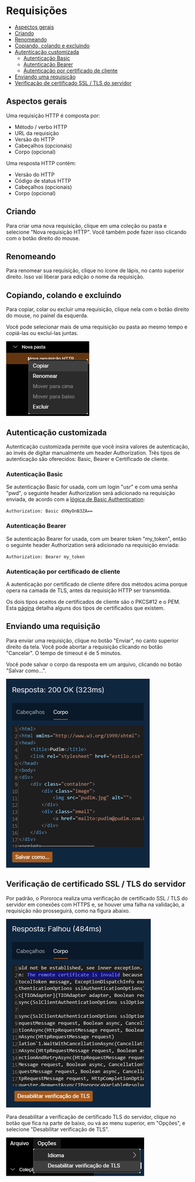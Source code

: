 # Requisições

* [Aspectos gerais](#aspectos-gerais)
* [Criando](#criando)
* [Renomeando](#renomeando)
* [Copiando, colando e excluindo](#copiando-colando-e-excluindo)
* [Autenticação customizada](#autenticação-customizada)
    * [Autenticação Basic](#autenticação-basic)
    * [Autenticação Bearer](#autenticação-bearer)
    * [Autenticação por certificado de cliente](#autenticação-por-certificado-de-cliente)
* [Enviando uma requisição](#enviando-uma-requisição)
* [Verificação de certificado SSL / TLS do servidor](#verificação-de-certificado-ssl--tls-do-servidor)

## Aspectos gerais

Uma requisição HTTP é composta por:
* Método / verbo HTTP
* URL da requisição
* Versão do HTTP
* Cabeçalhos (opcionais)
* Corpo (opcional)
  
Uma resposta HTTP contém:
* Versão do HTTP
* Código de status HTTP
* Cabeçalhos (opcionais)
* Corpo (opcional)

## Criando

Para criar uma nova requisição, clique em uma coleção ou pasta e selecione "Nova requisição HTTP". Você também pode fazer isso clicando com o botão direito do mouse.

## Renomeando

Para renomear sua requisição, clique no ícone de lápis, no canto superior direito. Isso vai liberar para edição o nome da requisição.

## Copiando, colando e excluindo

Para copiar, colar ou excluir uma requisição, clique nela com o botão direito do mouse, no painel da esquerda.

Você pode selecionar mais de uma requisição ou pasta ao mesmo tempo e copiá-las ou excluí-las juntas.

![BotãoDireitoMouseRequisição](./imgs/right_click_request.png)

## Autenticação customizada

Autenticação customizada permite que você insira valores de autenticação, ao invés de digitar manualmente um header Authorization. Três tipos de autenticação são oferecidos: Basic, Bearer e Certificado de cliente.

### Autenticação Basic

Se autenticação Basic for usada, com um login "usr" e com uma senha "pwd", o seguinte header Authorization será adicionado na requisição enviada, de acordo com a [lógica de Basic Authentication](https://browse-tutorials.com/tools/basic-auth):

`Authorization: Basic dXNyOnB3ZA==`

### Autenticação Bearer

Se autenticação Bearer for usada, com um bearer token "my_token", então o seguinte header Authorization será adicionado na requisição enviada:

`Authorization: Bearer my_token`

### Autenticação por certificado de cliente

A autenticação por certificado de cliente difere dos métodos acima porque opera na camada de TLS, antes da requisição HTTP ser transmitida.

Os dois tipos aceitos de certificados de cliente são o PKCS#12 e o PEM. Esta [página](https://www.ryadel.com/en/ssl-certificates-standards-formats-extensions-cer-crt-key-pfx-pem-p7b-p7c-pfx-p12/?msclkid=ca7bc065ae0311ec98e66e2041811628) detalha alguns dos tipos de certificados que existem.

## Enviando uma requisição

Para enviar uma requisição, clique no botão "Enviar", no canto superior direito da tela. Você pode abortar a requisição clicando no botão "Cancelar". O tempo de timeout é de 5 minutos.

Você pode salvar o corpo da resposta em um arquivo, clicando no botão "Salvar como...".

![ExemploResposta](./imgs/response_save_as_example.png)

## Verificação de certificado SSL / TLS do servidor

Por padrão, o Pororoca realiza uma verificação de certificado SSL / TLS do servidor em conexões com HTTPS e, se houver uma falha na validação, a requisição não prosseguirá, como na figura abaixo.

![ExemploFalhaValidaçãoCertificadoTLS](./imgs/tls_certificate_validation_failure_example.png)

Para desabilitar a verificação de certificado TLS do servidor, clique no botão que fica na parte de baixo, ou vá ao menu superior, em "Opções", e selecione "Desabilitar verificação de TLS".

![DesabilitarVerificaçãoCertificadoTLS](./imgs/disable_tls_certificate_check.png)